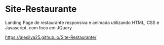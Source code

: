 # Site-Restaurante
 Landing Page de restaurante responsiva e animada utilizando HTML, CSS e Javascript, com foco em JQuery

https://alesilva25.github.io/Site-Restaurante/
